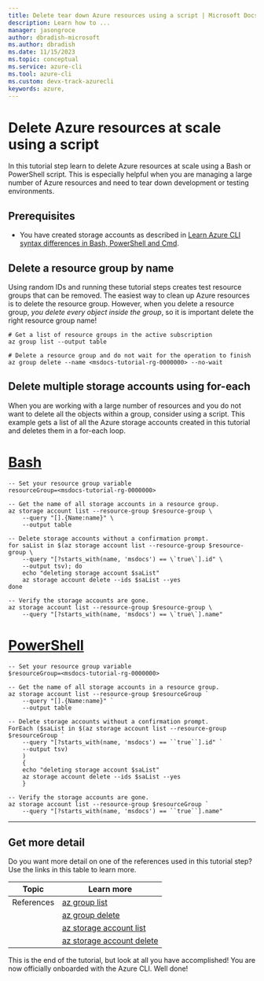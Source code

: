 ```yaml
---
title: Delete tear down Azure resources using a script | Microsoft Docs
description: Learn how to ...
manager: jasongroce
author: dbradish-microsoft
ms.author: dbradish
ms.date: 11/15/2023
ms.topic: conceptual
ms.service: azure-cli
ms.tool: azure-cli
ms.custom: devx-track-azurecli
keywords: azure, 
---
```

# Delete Azure resources at scale using a script

In this tutorial step learn to delete Azure resources at scale using a Bash or PowerShell script. This is especially helpful when you are managing a large number of Azure resources and need to tear down development or testing environments.

## Prerequisites

* You have created storage accounts as described in [Learn Azure CLI syntax differences in Bash, PowerShell and Cmd](./get-started-tutorial-2-work-environments.md).

## Delete a resource group by name

Using random IDs and running these tutorial steps creates test resource groups that can be removed. The easiest way to clean up Azure resources is to delete the resource group. However, when you delete a resource group, _you delete every object inside the group_, so it is important delete the right resource group name!

```azurecli-interactive
# Get a list of resource groups in the active subscription
az group list --output table

# Delete a resource group and do not wait for the operation to finish
az group delete --name <msdocs-tutorial-rg-0000000> --no-wait
```

## Delete multiple storage accounts using for-each

When you are working with a large number of resources and you do not want to delete all the objects within a group, consider using a script. This example gets a list of all the Azure storage accounts created in this tutorial and deletes them in a for-each loop.

# [Bash](#tab/bash)

```azurecli-interactive
-- Set your resource group variable
resourceGroup=<msdocs-tutorial-rg-0000000>

-- Get the name of all storage accounts in a resource group.
az storage account list --resource-group $resource-group \
    --query "[].{Name:name}" \
    --output table

-- Delete storage accounts without a confirmation prompt.
for saList in $(az storage account list --resource-group $resource-group \
    --query "[?starts_with(name, 'msdocs') == \`true\`].id" \
    --output tsv); do
    echo "deleting storage account $saList"
    az storage account delete --ids $saList --yes
done

-- Verify the storage accounts are gone.
az storage account list --resource-group $resource-group \
    --query "[?starts_with(name, 'msdocs') == \`true\`].name"
```

# [PowerShell](#tab/powershell)

```azurecli-interactive
-- Set your resource group variable
$resourceGroup=<msdocs-tutorial-rg-0000000>

-- Get the name of all storage accounts in a resource group.
az storage account list --resource-group $resourceGroup `
    --query "[].{Name:name}" `
    --output table

-- Delete storage accounts without a confirmation prompt.
ForEach ($saList in $(az storage account list --resource-group $resourceGroup `
    --query "[?starts_with(name, 'msdocs') == ``true``].id" `
    --output tsv)
    )
    {
    echo "deleting storage account $saList"
    az storage account delete --ids $saList --yes
    }

-- Verify the storage accounts are gone.
az storage account list --resource-group $resourceGroup `
    --query "[?starts_with(name, 'msdocs') == ``true``].name"
```

---

## Get more detail

Do you want more detail on one of the references used in this tutorial step? Use the links in this table to learn more.

|Topic| Learn more|
|-|-|
|References| [az group list](/cli/azure/group#az-group-list)
| | [az group delete](/cli/azure/group#az-group-delete)
| | [az storage account list](/cli/azure/storage/account?view=azure-cli-latest#az-storage-account-list)
| | [az storage account delete](/cli/azure/storage/account?view=azure-cli-latest#az-storage-account-delete)

This is the end of the tutorial, but look at all you have accomplished! You are now officially onboarded with the Azure CLI. Well done!